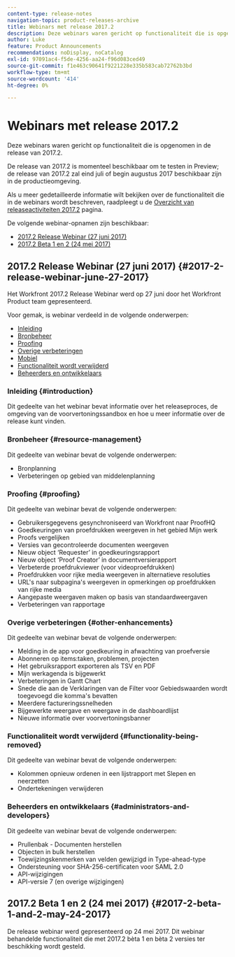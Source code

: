 ```yaml
---
content-type: release-notes
navigation-topic: product-releases-archive
title: Webinars met release 2017.2
description: Deze webinars waren gericht op functionaliteit die is opgenomen in de release van 2017.2.
author: Luke
feature: Product Announcements
recommendations: noDisplay, noCatalog
exl-id: 97091ac4-f5de-4256-aa24-f96d083ced49
source-git-commit: f1e463c90641f9221228e335b583cab72762b3bd
workflow-type: tm+mt
source-wordcount: '414'
ht-degree: 0%

---
```


# Webinars met release 2017.2

Deze webinars waren gericht op functionaliteit die is opgenomen in de release van 2017.2. 

De release van 2017.2 is momenteel beschikbaar om te testen in Preview; de release van 2017.2 zal eind juli of begin augustus 2017 beschikbaar zijn in de productieomgeving.

Als u meer gedetailleerde informatie wilt bekijken over de functionaliteit die in de webinars wordt beschreven, raadpleegt u de [Overzicht van releaseactiviteiten 2017.2](../../../../product-announcements/product-releases/quarterly-release-archive/2017.2-release-activity/2017-2-release-activity-overview.md) pagina.

De volgende webinar-opnamen zijn beschikbaar:

* [2017.2 Release Webinar (27 juni 2017)](#2017-2-release-webinar-june-27-2017)
* [2017.2 Beta 1 en 2 (24 mei 2017)](#2017-2-beta-1-and-2-may-24-2017)

## 2017.2 Release Webinar (27 juni 2017) {#2017-2-release-webinar-june-27-2017}

Het Workfront 2017.2 Release Webinar werd op 27 juni door het Workfront Product team gepresenteerd.  

Voor gemak, is webinar verdeeld in de volgende onderwerpen:

* [Inleiding](#introduction)
* [Bronbeheer](#resource-management)
* [Proofing](#proofing)
* [Overige verbeteringen](#other-enhancements)
* [Mobiel](#mobile)
* [Functionaliteit wordt verwijderd](#functionality-being-removed)
* [Beheerders en ontwikkelaars](#administrators-and-developers)

### Inleiding {#introduction}

Dit gedeelte van het webinar bevat informatie over het releaseproces, de omgeving van de voorvertoningssandbox en hoe u meer informatie over de release kunt vinden.

### Bronbeheer {#resource-management}

Dit gedeelte van webinar bevat de volgende onderwerpen:

* Bronplanning
* Verbeteringen op gebied van middelenplanning

### Proofing {#proofing}

Dit gedeelte van webinar bevat de volgende onderwerpen:

* Gebruikersgegevens gesynchroniseerd van Workfront naar ProofHQ
* Goedkeuringen van proefdrukken weergeven in het gebied Mijn werk
* Proofs vergelijken
* Versies van gecontroleerde documenten weergeven
* Nieuw object ‘Requester’ in goedkeuringsrapport
* Nieuw object ‘Proof Creator’ in documentversierapport
* Verbeterde proefdrukviewer (voor videoproefdrukken)
* Proefdrukken voor rijke media weergeven in alternatieve resoluties
* URL&#39;s naar subpagina&#39;s weergeven in opmerkingen op proefdrukken van rijke media
* Aangepaste weergaven maken op basis van standaardweergaven
* Verbeteringen van rapportage

### Overige verbeteringen {#other-enhancements}

Dit gedeelte van webinar bevat de volgende onderwerpen:

* Melding in de app voor goedkeuring in afwachting van proefversie
* Abonneren op items:taken, problemen, projecten
* Het gebruiksrapport exporteren als TSV en PDF
* Mijn werkagenda is bijgewerkt
* Verbeteringen in Gantt Chart
* Snede die aan de Verklaringen van de Filter voor Gebiedswaarden wordt toegevoegd die komma&#39;s bevatten
* Meerdere factureringssnelheden
* Bijgewerkte weergave en weergave in de dashboardlijst
* Nieuwe informatie over voorvertoningsbanner

### Functionaliteit wordt verwijderd {#functionality-being-removed}

Dit gedeelte van webinar bevat de volgende onderwerpen:

* Kolommen opnieuw ordenen in een lijstrapport met Slepen en neerzetten
* Ondertekeningen verwijderen

### Beheerders en ontwikkelaars {#administrators-and-developers}

Dit gedeelte van webinar bevat de volgende onderwerpen:

* Prullenbak - Documenten herstellen
* Objecten in bulk herstellen
* Toewijzingskenmerken van velden gewijzigd in Type-ahead-type
* Ondersteuning voor SHA-256-certificaten voor SAML 2.0
* API-wijzigingen
* API-versie 7 (en overige wijzigingen)

## 2017.2 Beta 1 en 2 (24 mei 2017) {#2017-2-beta-1-and-2-may-24-2017}

De release webinar werd gepresenteerd op 24 mei 2017. Dit webinar behandelde functionaliteit die met 2017.2 bèta 1 en bèta 2 versies ter beschikking wordt gesteld.
